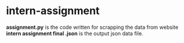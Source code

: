 # intern-assignment
**assignment.py**  is the code written for scrapping the data from website 
**intern assignment final .json** is the output json data file.
